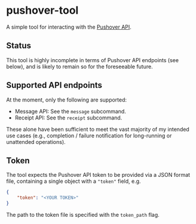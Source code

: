 # pushover-tool

A simple tool for interacting with the [Pushover API](https://pushover.net/api).

## Status

This tool is highly incomplete in terms of Pushover API endpoints (see below),
and is likely to remain so for the foreseeable future.

## Supported API endpoints

At the moment, only the following are supported:

* Message API: See the `message` subcommand.
* Receipt API: See the `receipt` subcommand.

These alone have been sufficient to meet the vast majority of my intended use
cases (e.g., completion / failure notification for long-running or unattended
operations).

## Token

The tool expects the Pushover API token to be provided via a JSON format file,
containing a single object with a `"token"` field, e.g.

```json
{
    "token": "<YOUR TOKEN>"
}
```

The path to the token file is specified with the `token_path` flag.
